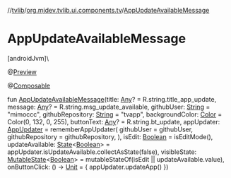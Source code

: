 //[tvlib](../../index.md)/[org.mjdev.tvlib.ui.components.tv](index.md)/[AppUpdateAvailableMessage](-app-update-available-message.md)

# AppUpdateAvailableMessage

[androidJvm]\

@[Preview](https://developer.android.com/reference/kotlin/androidx/compose/ui/tooling/preview/Preview.html)

@[Composable](https://developer.android.com/reference/kotlin/androidx/compose/runtime/Composable.html)

fun [AppUpdateAvailableMessage](-app-update-available-message.md)(title: [Any](https://kotlinlang.org/api/latest/jvm/stdlib/kotlin/-any/index.html)? = R.string.title_app_update, message: [Any](https://kotlinlang.org/api/latest/jvm/stdlib/kotlin/-any/index.html)? = R.string.msg_update_available, githubUser: [String](https://kotlinlang.org/api/latest/jvm/stdlib/kotlin/-string/index.html) = &quot;mimoccc&quot;, githubRepository: [String](https://kotlinlang.org/api/latest/jvm/stdlib/kotlin/-string/index.html) = &quot;tvapp&quot;, backgroundColor: [Color](https://developer.android.com/reference/kotlin/androidx/compose/ui/graphics/Color.html) = Color(0, 132, 0, 255), buttonText: [Any](https://kotlinlang.org/api/latest/jvm/stdlib/kotlin/-any/index.html)? = R.string.bt_update, appUpdater: [AppUpdater](../org.mjdev.tvlib.updater/-app-updater/index.md) = rememberAppUpdater(
        githubUser = githubUser,
        githubRepository = githubRepository,
    ), isEdit: [Boolean](https://kotlinlang.org/api/latest/jvm/stdlib/kotlin/-boolean/index.html) = isEditMode(), updateAvailable: [State](https://developer.android.com/reference/kotlin/androidx/compose/runtime/State.html)&lt;[Boolean](https://kotlinlang.org/api/latest/jvm/stdlib/kotlin/-boolean/index.html)&gt; = appUpdater.isUpdateAvailable.collectAsState(false), visibleState: [MutableState](https://developer.android.com/reference/kotlin/androidx/compose/runtime/MutableState.html)&lt;[Boolean](https://kotlinlang.org/api/latest/jvm/stdlib/kotlin/-boolean/index.html)&gt; = mutableStateOf(isEdit || updateAvailable.value), onButtonClick: () -&gt; [Unit](https://kotlinlang.org/api/latest/jvm/stdlib/kotlin/-unit/index.html) = { appUpdater.updateApp() })
